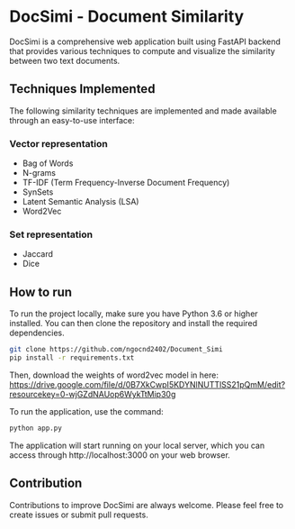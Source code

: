 # DocSimi - Document Similarity

DocSimi is a comprehensive web application built using FastAPI backend that provides various techniques to compute and visualize the similarity between two text documents.

## Techniques Implemented

The following similarity techniques are implemented and made available through an easy-to-use interface:

### Vector representation

- Bag of Words
- N-grams
- TF-IDF (Term Frequency-Inverse Document Frequency)
- SynSets
- Latent Semantic Analysis (LSA)
- Word2Vec

### Set representation
- Jaccard
- Dice

## How to run

To run the project locally, make sure you have Python 3.6 or higher installed. You can then clone the repository and install the required dependencies.

```bash
git clone https://github.com/ngocnd2402/Document_Simi
pip install -r requirements.txt
```
Then, download the weights of word2vec model in here: https://drive.google.com/file/d/0B7XkCwpI5KDYNlNUTTlSS21pQmM/edit?resourcekey=0-wjGZdNAUop6WykTtMip30g

To run the application, use the command:
```bash
python app.py
```
The application will start running on your local server, which you can access through http://localhost:3000 on your web browser.

## Contribution

Contributions to improve DocSimi are always welcome. Please feel free to create issues or submit pull requests.
